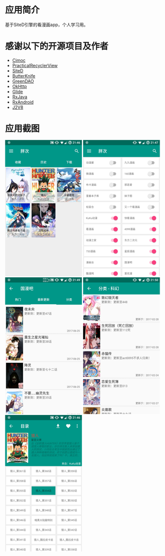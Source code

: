 # 应用简介
基于SiteD引擎的看漫画app，个人学习用。


# 感谢以下的开源项目及作者
- [Cimoc](https://github.com/Arachnid-27/Cimoc)
- [PracticalRecyclerView](https://github.com/ssseasonnn/PracticalRecyclerView/projects)
- [SiteD](https://github.com/noear/SiteD)
- [ButterKnife](https://github.com/JakeWharton/butterknife)
- [GreenDAO](https://github.com/greenrobot/greenDAO)
- [OkHttp](https://github.com/square/okhttp)
- [Glide](https://github.com/bumptech/glide)
- [RxJava](https://github.com/ReactiveX/RxJava)
- [RxAndroid](https://github.com/ReactiveX/RxAndroid)
- [J2V8](https://github.com/eclipsesource/J2V8)

# 应用截图
<img src="./screenshot/01.jpg" width="250">
<img src="./screenshot/02.jpg" width="250">
<img src="./screenshot/03.jpg" width="250">
<img src="./screenshot/04.jpg" width="250">
<img src="./screenshot/05.jpg" width="250">
